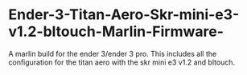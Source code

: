 # Ender-3-Titan-Aero-Skr-mini-e3-v1.2-bltouch-Marlin-Firmware-
A marlin build for the ender 3/ender 3 pro. This includes all the configuration for the titan aero with the skr mini e3 v1.2 and bltouch.
